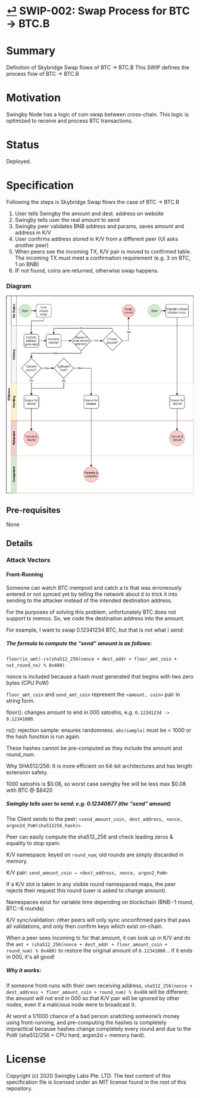 # [⏎](./readme.md) SWIP-002: Swap Process for BTC → BTC.B

# Summary

Definition of Skybridge Swap flows of BTC → BTC.B
This SWIP defines the process flow of BTC → BTC.B

# Motivation

Swingby Node has a logic of coin swap between cross-chain.
This logic is optimized to receive and process BTC transactions.

# Status

Deployed.

# Specification

Following the steps is Skybridge Swap flows the case of BTC → BTC.B

1. User tells Swingby the amount and dest. address on website
2. Swingby tells user the real amount to send
3. Swingby peer validates BNB address and params, saves amount and address in K/V
4. User confirms address stored in K/V from a different peer (UI asks another peer)
5. When peers see the incoming TX, K/V pair is moved to confirmed table. The incoming TX must meet a confirmation requirement (e.g. 3 on BTC, 1 on BNB)
6. IF not found, coins are returned, otherwise swap happens.

### Diagram

![](./images/swap-lifecycle.png)

## Pre-requisites

None

## Details

### Attack Vectors

#### Front-Running

Someone can watch BTC mempool and catch a tx that was erroneously entered or not synced yet by telling the network about it to trick it into sending to the attacker instead of the intended destination address.

For the purposes of solving this problem, unfortunately BTC does not support tx memos. So, we code the destination address into the amount.

For example, I want to swap 0.12341234 BTC, but that is not what I send:

##### The formula to compute the “send” amount is as follows:
  `floor(in_amt)-rs(sha512_256(nonce + dest_addr + floor_amt_coin + nxt_round_no) % 0x400)`

  nonce is included because a hash must generated that begins with two zero bytes (CPU PoW)
  
  `floor_amt_coin` and `send_amt_coin` represent the `<amount, coin>` pair in string form.
  
  floor(): changes amount to end in 000 satoshis, e.g. `0.12341234 -> 0.12341000`.
  
  rs(): rejection sample: ensures randomness. `abs(sample)` must be < 1000 or the hash function is run again.

These hashes cannot be pre-computed as they include the amount and round_num.

Why SHA512/256: It is more efficient on 64-bit architectures and has length extension safety.

1000 satoshis is $0.08, so worst case swingby fee will be less max $0.08 with BTC @ $8420

##### Swingby tells user to send: e.g. 0.12340877 (the “send” amount)
The Client sends to the peer: `<send_amount_coin, dest_address, nonce, argon2d_PoW(sha512256_hash)>`

Peer can easily compute the sha512_256 and check leading zeros & equality to stop spam.

K/V namespace: keyed on `round_num`; old rounds are simply discarded in memory.

K/V pair: `send_amount_coin → <dest_address, nonce, argon2_PoW>`

If a K/V slot is taken in any visible round namespaced maps, the peer rejects their request this round (user is asked to change amount).

Namespaces exist for variable time depending on blockchain (BNB:-1 round, BTC:-6 rounds)

K/V sync/validation: other peers will only sync unconfirmed pairs that pass all validations, and only then confirm keys which exist on-chain.

When a peer sees incoming tx for that amount, it can look up in K/V and do the `amt + (sha512_256(nonce + dest_addr + floor_amount_coin + round_num) % 0x400)` to restore the original amount of `0.12341000` .. if it ends in 000, it's all good!

##### Why it works:
If someone front-runs with their own receiving address, `sha512_256(nonce + dest_address + floor_amount_coin + round_num) % 0x400` will be different: the amount will not end in 000 so that K/V pair will be ignored by other nodes, even if a malicious node were to broadcast it.

At worst a 1/1000 chance of a bad person snatching someone’s money using front-running, and pre-computing the hashes is completely impractical because hashes change completely every round and due to the PoW (sha512/256 = CPU hard, argon2d = memory hard).

# License

Copyright (c) 2020 Swingby Labs Pte. LTD. The text content of this specification file is licensed under an MIT license found in the root of this repository.
